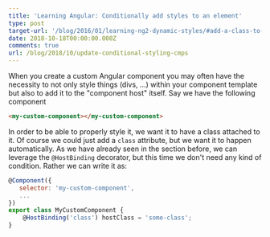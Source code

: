 ```yaml
---
title: 'Learning Angular: Conditionally add styles to an element'
type: post
target-url: '/blog/2016/01/learning-ng2-dynamic-styles/#add-a-class-to-my-component-host'
date: 2018-10-18T00:00:00.000Z
comments: true
url: /blog/2018/10/update-conditional-styling-cmps
---
```


When you create a custom Angular component you may often have the necessity to not only style things (divs, ...) within your component template but also to add it to the "component host" itself. Say we have the following component

```html
<my-custom-component></my-custom-component>
```

In order to be able to properly style it, we want it to have a class attached to it. Of course we could just add a `class` attribute, but we want it to happen automatically. As we have already seen in the section before, we can leverage the `@HostBinding` decorator, but this time we don't need any kind of condition. Rather we can write it as:

```javascript
@Component({
   selector: 'my-custom-component',
   ...
})
export class MyCustomComponent {
    @HostBinding('class') hostClass = 'some-class';
}
```
